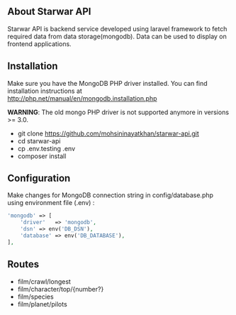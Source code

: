 
## About Starwar API

Starwar API is backend service developed using laravel framework to fetch required data from data storage(mongodb). Data can be used to display on frontend applications.


Installation
------------

Make sure you have the MongoDB PHP driver installed. You can find installation instructions at http://php.net/manual/en/mongodb.installation.php

**WARNING**: The old mongo PHP driver is not supported anymore in versions >= 3.0.

- git clone https://github.com/mohsininayatkhan/starwar-api.git 
- cd starwar-api
- cp .env.testing .env
- composer install 

Configuration
-------------
Make changes for MongoDB connection string in config/database.php using environment file (.env) :

```php
'mongodb' => [
    'driver'   => 'mongodb',
    'dsn' => env('DB_DSN'),
    'database' => env('DB_DATABASE'),
],
```

Routes
-------------
- film/crawl/longest
- film/character/top/{number?}
- film/species
- film/planet/pilots
